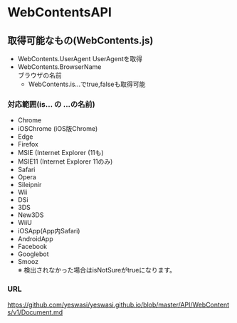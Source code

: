 # WebContentsAPI
## 取得可能なもの(WebContents.js)
* WebContents.UserAgent
UserAgentを取得
* WebContents.BrowserName  
ブラウザの名前
   * WebContents.is...でtrue,falseも取得可能
### 対応範囲(is... の ...の名前)
* Chrome
* iOSChrome (iOS版Chrome)
* Edge
* Firefox
* MSIE (Internet Explorer (11も)
* MSIE11 (Internet Explorer 11のみ)
* Safari
* Opera
* Sileipnir
* Wii
* DSi
* 3DS
* New3DS
* WiiU
* iOSApp(App内Safari)
* AndroidApp
* Facebook
* Googlebot
* Smooz  
※ 検出されなかった場合はisNotSureがtrueになります。
### URL
https://github.com/yeswasi/yeswasi.github.io/blob/master/API/WebContents/v1/Document.md

